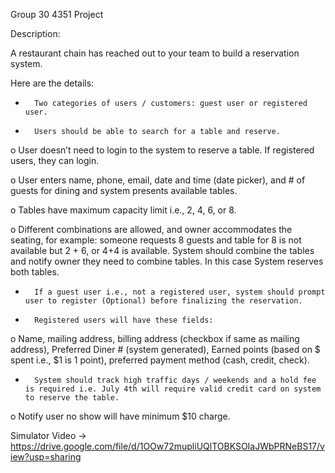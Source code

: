 Group 30 4351 Project

Description:

A restaurant chain has reached out to your team to build a reservation system.

 

Here are the details:

-   	Two categories of users / customers: guest user or registered user.

-   	Users should be able to search for a table and reserve.

o   User doesn’t need to login to the system to reserve a table. If registered users, they can login.

o   User enters name, phone, email, date and time (date picker), and # of guests for dining and system presents available tables.

o   Tables have maximum capacity limit i.e., 2, 4, 6, or 8.

o   Different combinations are allowed, and owner accommodates the seating, for example: someone requests 8 guests and table for 8 is not available but 2 + 6, or 4+4 is available. System should combine the tables and notify owner they need to combine tables. In this case System reserves both tables.

-   	If a guest user i.e., not a registered user, system should prompt user to register (Optional) before finalizing the reservation.

-   	Registered users will have these fields:

o   Name, mailing address, billing address (checkbox if same as mailing address), Preferred Diner # (system generated), Earned points (based on $ spent i.e., $1 is 1 point), preferred payment method (cash, credit, check).

-   	System should track high traffic days / weekends and a hold fee is required i.e. July 4th will require valid credit card on system to reserve the table.

o   Notify user no show will have minimum $10 charge.



Simulator Video -> https://drive.google.com/file/d/1OOw72mupliUQlTOBKSOIaJWbPRNeBS17/view?usp=sharing
